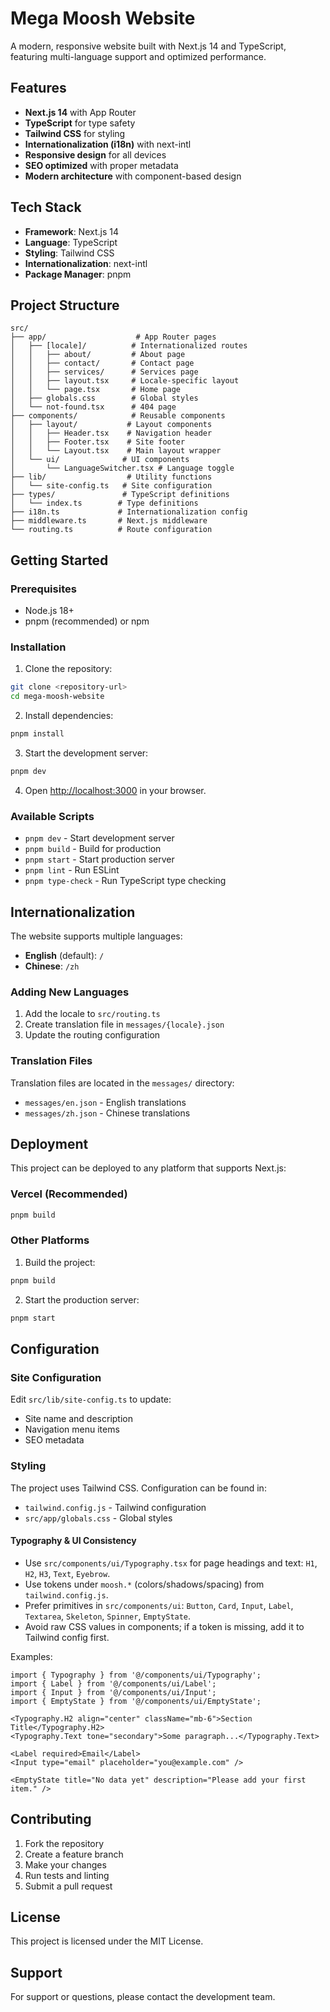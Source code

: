 # Mega Moosh Website

A modern, responsive website built with Next.js 14 and TypeScript, featuring multi-language support and optimized performance.

## Features

- **Next.js 14** with App Router
- **TypeScript** for type safety
- **Tailwind CSS** for styling
- **Internationalization (i18n)** with next-intl
- **Responsive design** for all devices
- **SEO optimized** with proper metadata
- **Modern architecture** with component-based design

## Tech Stack

- **Framework**: Next.js 14
- **Language**: TypeScript
- **Styling**: Tailwind CSS
- **Internationalization**: next-intl
- **Package Manager**: pnpm

## Project Structure

```
src/
├── app/                    # App Router pages
│   ├── [locale]/          # Internationalized routes
│   │   ├── about/         # About page
│   │   ├── contact/       # Contact page
│   │   ├── services/      # Services page
│   │   ├── layout.tsx     # Locale-specific layout
│   │   └── page.tsx       # Home page
│   ├── globals.css        # Global styles
│   └── not-found.tsx      # 404 page
├── components/            # Reusable components
│   ├── layout/           # Layout components
│   │   ├── Header.tsx    # Navigation header
│   │   ├── Footer.tsx    # Site footer
│   │   └── Layout.tsx    # Main layout wrapper
│   └── ui/              # UI components
│       └── LanguageSwitcher.tsx # Language toggle
├── lib/                  # Utility functions
│   └── site-config.ts   # Site configuration
├── types/               # TypeScript definitions
│   └── index.ts        # Type definitions
├── i18n.ts             # Internationalization config
├── middleware.ts       # Next.js middleware
└── routing.ts          # Route configuration
```

## Getting Started

### Prerequisites

- Node.js 18+ 
- pnpm (recommended) or npm

### Installation

1. Clone the repository:
```bash
git clone <repository-url>
cd mega-moosh-website
```

2. Install dependencies:
```bash
pnpm install
```

3. Start the development server:
```bash
pnpm dev
```

4. Open [http://localhost:3000](http://localhost:3000) in your browser.

### Available Scripts

- `pnpm dev` - Start development server
- `pnpm build` - Build for production
- `pnpm start` - Start production server
- `pnpm lint` - Run ESLint
- `pnpm type-check` - Run TypeScript type checking

## Internationalization

The website supports multiple languages:

- **English** (default): `/`
- **Chinese**: `/zh`

### Adding New Languages

1. Add the locale to `src/routing.ts`
2. Create translation file in `messages/{locale}.json`
3. Update the routing configuration

### Translation Files

Translation files are located in the `messages/` directory:
- `messages/en.json` - English translations
- `messages/zh.json` - Chinese translations

## Deployment

This project can be deployed to any platform that supports Next.js:

### Vercel (Recommended)

```bash
pnpm build
```

### Other Platforms

1. Build the project:
```bash
pnpm build
```

2. Start the production server:
```bash
pnpm start
```

## Configuration

### Site Configuration

Edit `src/lib/site-config.ts` to update:
- Site name and description
- Navigation menu items
- SEO metadata

### Styling

The project uses Tailwind CSS. Configuration can be found in:
- `tailwind.config.js` - Tailwind configuration
- `src/app/globals.css` - Global styles

#### Typography & UI Consistency

- Use `src/components/ui/Typography.tsx` for page headings and text: `H1`, `H2`, `H3`, `Text`, `Eyebrow`.
- Use tokens under `moosh.*` (colors/shadows/spacing) from `tailwind.config.js`.
- Prefer primitives in `src/components/ui`: `Button`, `Card`, `Input`, `Label`, `Textarea`, `Skeleton`, `Spinner`, `EmptyState`.
- Avoid raw CSS values in components; if a token is missing, add it to Tailwind config first.

Examples:

```tsx
import { Typography } from '@/components/ui/Typography';
import { Label } from '@/components/ui/Label';
import { Input } from '@/components/ui/Input';
import { EmptyState } from '@/components/ui/EmptyState';

<Typography.H2 align="center" className="mb-6">Section Title</Typography.H2>
<Typography.Text tone="secondary">Some paragraph...</Typography.Text>

<Label required>Email</Label>
<Input type="email" placeholder="you@example.com" />

<EmptyState title="No data yet" description="Please add your first item." />
```

## Contributing

1. Fork the repository
2. Create a feature branch
3. Make your changes
4. Run tests and linting
5. Submit a pull request

## License

This project is licensed under the MIT License.

## Support

For support or questions, please contact the development team.